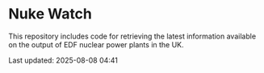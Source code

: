 # Nuke Watch

This repository includes code for retrieving the latest information available on the output of EDF nuclear power plants in the UK.

Last updated: 2025-08-08 04:41